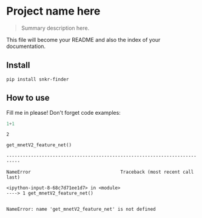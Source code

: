 # Project name here
> Summary description here.


This file will become your README and also the index of your documentation.

## Install

`pip install snkr-finder`

## How to use

Fill me in please! Don't forget code examples:

```python
1+1
```




    2



```python
get_mnetV2_feature_net()
```


    ---------------------------------------------------------------------------

    NameError                                 Traceback (most recent call last)

    <ipython-input-8-68c7d71ee1d7> in <module>
    ----> 1 get_mnetV2_feature_net()
    

    NameError: name 'get_mnetV2_feature_net' is not defined

